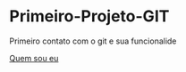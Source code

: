 # Primeiro-Projeto-GIT
Primeiro contato com o git e sua funcionalide

[Quem sou eu](https://www.facebook.com/Pizza.Aramis/)
